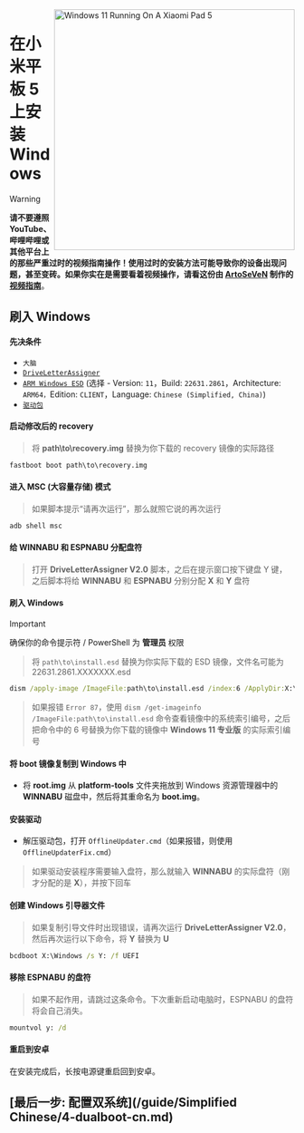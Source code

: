 <img align="right" src="https://raw.githubusercontent.com/erdilS/Port-Windows-11-Xiaomi-Pad-5/main/nabu.png" width="425" alt="Windows 11 Running On A Xiaomi Pad 5">

# 在小米平板 5 上安装 Windows
> [!WARNING]
> **请不要遵照 YouTube、哔哩哔哩或其他平台上的那些严重过时的视频指南操作！使用过时的安装方法可能导致你的设备出现问题，甚至变砖。如果你实在是需要看着视频操作，请看这份由 [ArtoSeVeN](https://www.youtube.com/channel/UCYjwfxlYlJ7Nnzv01oszQvA) 制作的 [视频指南](https://youtu.be/BbgTbTGbXYg)**。

## 刷入 Windows

#### 先决条件

- ```大脑```
- [```DriveLetterAssigner```](https://github.com/Misha803/My-Scripts/releases/tag/DriveLetterAssigner)
- [```ARM Windows ESD```](https://worproject.com/esd) (选择 - Version:  ```11```，Build:  ```22631.2861```，Architecture:  ```ARM64，```Edition:  ```CLIENT```，Language:  ```Chinese (Simplified, China)```)
- [```驱动包```](https://github.com/erdilS/Port-Windows-11-Xiaomi-Pad-5/releases/tag/Drivers)

#### 启动修改后的 recovery
> 将 **path\to\recovery.img** 替换为你下载的 recovery 镜像的实际路径
```cmd
fastboot boot path\to\recovery.img
```

#### 进入 MSC (大容量存储) 模式
> 如果脚本提示“请再次运行”，那么就照它说的再次运行
```cmd
adb shell msc
```

#### 给 WINNABU 和 ESPNABU 分配盘符
> 打开 **DriveLetterAssigner V2.0** 脚本，之后在提示窗口按下键盘 Y 键，之后脚本将给 **WINNABU** 和 **ESPNABU** 分别分配 **X** 和 **Y** 盘符

#### 刷入 Windows
> [!Important]
> 确保你的命令提示符 / PowerShell 为 **管理员** 权限

> 将 `path\to\install.esd` 替换为你实际下载的 ESD 镜像，文件名可能为 22631.2861.XXXXXXX.esd

```cmd
dism /apply-image /ImageFile:path\to\install.esd /index:6 /ApplyDir:X:\
```

> 如果报错 `Error 87`，使用 `dism /get-imageinfo /ImageFile:path\to\install.esd` 命令查看镜像中的系统索引编号，之后把命令中的 6 号替换为你下载的镜像中 **Windows 11 专业版** 的实际索引编号

#### 将 boot 镜像复制到 Windows 中

- 将 **root.img** 从 **platform-tools** 文件夹拖放到 Windows 资源管理器中的 **WINNABU** 磁盘中，然后将其重命名为 **boot.img**。

#### 安装驱动
- 解压驱动包，打开 `OfflineUpdater.cmd`（如果报错，则使用 `OfflineUpdaterFix.cmd`）

> 如果驱动安装程序需要输入盘符，那么就输入 **WINNABU** 的实际盘符（刚才分配的是 **X**），并按下回车

#### 创建 Windows 引导器文件

> 如果复制引导文件时出现错误，请再次运行 **DriveLetterAssigner V2.0**，然后再次运行以下命令，将 **Y** 替换为 **U**
```cmd
bcdboot X:\Windows /s Y: /f UEFI
```

#### 移除 ESPNABU 的盘符
> 如果不起作用，请跳过这条命令。下次重新启动电脑时，ESPNABU 的盘符将会自己消失。
```cmd
mountvol y: /d
```


#### 重启到安卓
在安装完成后，长按电源键重启回到安卓。

## [最后一步: 配置双系统](/guide/Simplified Chinese/4-dualboot-cn.md)



















